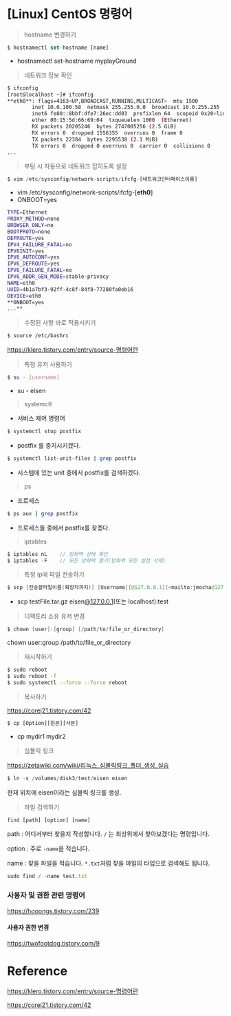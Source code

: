 # [Linux] CentOS 명령어

>  hostname 변경하기

```jsx
$ hostnamectl set-hostname [name]
```

- hostnamectl set-hostname myplayGround



> 네트워크 정보 확인

```bash
$ ifconfig
[root@localhost ~]# ifconfig
**eth0**: flags=4163<UP,BROADCAST,RUNNING,MULTICAST>  mtu 1500
        inet 10.0.100.58  netmask 255.255.0.0  broadcast 10.0.255.255
        inet6 fe80::8bbf:dfe7:26ec:dd03  prefixlen 64  scopeid 0x20<link>
        ether 00:15:5d:66:69:04  txqueuelen 1000  (Ethernet)
        RX packets 20205246  bytes 2747005256 (2.5 GiB)
        RX errors 0  dropped 1556355  overruns 0  frame 0
        TX packets 22384  bytes 2295538 (2.1 MiB)
        TX errors 0  dropped 0 overruns 0  carrier 0  collisions 0
...
```



> 부팅 시 자동으로 네트워크 잡히도록 설정

```jsx
$ vim /etc/sysconfig/network-scripts/ifcfg-[네트워크인터페이스이름]
```

- vim /etc/sysconfig/network-scripts/ifcfg-[**eth0**]
- ONBOOT=yes

```bash
TYPE=Ethernet
PROXY_METHOD=none
BROWSER_ONLY=no
BOOTPROTO=none
DEFROUTE=yes
IPV4_FAILURE_FATAL=no
IPV6INIT=yes
IPV6_AUTOCONF=yes
IPV6_DEFROUTE=yes
IPV6_FAILURE_FATAL=no
IPV6_ADDR_GEN_MODE=stable-privacy
NAME=eth0
UUID=4b1a7bf3-92ff-4c8f-84f8-77280fa0eb16
DEVICE=eth0
**ONBOOT=yes
...**
```



> 수정된 사항 바로 적용시키기

```bash
$ source /etc/bashrc
```

https://klero.tistory.com/entry/source-명령어란



> 특정 유저 사용하기

```bash
$ su - [username]
```

- su - eisen



> systemctl

- 서비스 제어 명령어

```bash
$ systemctl stop postfix
```

- postfix 를 중지시키겠다.

```bash
$ systemctl list-unit-files | grep postfix
```

- 시스템에 있는 unit 중에서 postfix를 검색하겠다.



> ps

- 프로세스

```bash
$ ps aux | grep postfix
```

- 프로세스들 중에서 postfix를 찾겠다.



> iptables

```java
$ iptables nL    // 방화벽 상태 확인
$ iptables -F    // 모든 방화벽 열기(방화벽 모든 설정 삭제)
```



> 특정 ip에 파일 전송하기

```java
$ scp [전송할파일이름(확장자까지)] [Username][@127.0.0.1](<mailto:jmocha@127.0.0.1>)(또는 localhost):[폴더명]
```

- scp testFile.tar.gz eisen[@127.0.0.1](mailto:jmocha@127.0.0.1)(또는 localhost):test



> 디렉토리 소유 유저 변경

```java
$ chown [user]:[group] [/path/to/file_or_directory]
```

chown user:group /path/to/file_or_directory



> 재시작하기

```bash
$ sudo reboot
$ sudo reboot -f
$ sudo systemctl --force --force reboot
```



> 복사하기

https://corej21.tistory.com/42

```jsx
$ cp [Option][원본][사본]
```

- cp mydir1 mydir2



> 심볼릭 링크

https://zetawiki.com/wiki/리눅스_심볼릭링크_폴더_생성_실습

```jsx
$ ln -s /volumes/disk3/test/eisen eisen
```

현재 위치에 eisen이라는 심볼릭 링크를 생성.



> 파일 검색하기

```jsx
find [path] [option] [name]
```

path : 어디서부터 찾을지 작성합니다. `/` 는 최상위에서 찾아보겠다는 명령입니다.

option : 주로 `-name`을 적습니다.

name : 찾을 파일을 적습니다. `*.txt`처럼 찾을 파일의 타입으로 검색해도 됩니다.

```jsx
sudo find / -name test.txt
```



### 사용자 및 권한 관련 명령어

https://hooongs.tistory.com/239

#### 사용자 권한 변경

https://twofootdog.tistory.com/9



# Reference

https://klero.tistory.com/entry/source-명령어란

https://corej21.tistory.com/42